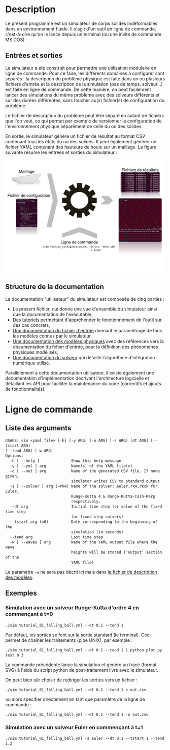 # Description

Le présent programme est un simulateur de corps solides indéformables dans un
environnement fluide. Il s'agit d'un outil en ligne de commande, c'est-à-dire
qu'on le lance depuis un terminal (ou une invite de commande MS DOS).

## Entrées et sorties

Le simulateur a été construit pour permettre une utilisation modulaire en ligne
de commande. Pour ce faire, les différents domaines à configurer sont séparés :
la description du problème physique est faite dans un ou plusieurs fichiers
d'entrée et la description de la simulation (pas de temps, solveur...) est
faite en ligne de commande. De cette manière, on peut facilement lancer des
simulations du même problème avec des solveurs différents et sur des durées
différentes, sans toucher au(x) fichier(s) de configuration du problème.

Le fichier de description du problème peut être séparé en autant de fichiers
que l'on veut, ce qui permet par exemple de versionner la configuration de
l'environnement physique séparément de celle du ou des solides.

En sortie, le simulateur génère un fichier de résultat au format CSV contenant
tous les états du ou des solides. Il peut également générer un fichier YAML
contenant des hauteurs de houle sur un maillage. La figure suivante résume les
entrées et sorties du simulateur :

![](images/simulator_overview.svg)

## Structure de la documentation

La documentation "utilisateur" du simulateur est composée de cinq parties :

- Le présent fichier, qui donne une vue d'ensemble du simulateur ainsi que la
  documentation de l'exécutable,
- [Des tutoriels](tutorials.html) permettant d'appréhender le fonctionnement de
  l'outil sur des cas concrets,
- [Une documentation du fichier d'entrée](documentation_yaml.html) donnant le
  paramétrage de tous les modèles connus par le simulateur,
- [Une documentation des modèles physiques](modeles_reperes_et_conventions.html) avec des références vers la
  documentation du fchier d'entrée, pour la définition des phénomènes physiques
  modélisés,
- [Une documentation du solveur](solver.html) qui détaille l'algorithme
  d'intégration numérique utilisé.

Parallèlement à cette documentation utilisateur, il existe également une
documentation d'implémentation décrivant l'architecture logicielle et
détaillant les API pour faciliter la maintenance du code (correctifs et
ajouts de fonctionnalités).

# Ligne de commande

## Liste des arguments

~~~~~~~~~~~~~~~~~~~~ {.bash}
USAGE: sim <yaml file> [-h] [-y ARG] [-o ARG] [-s ARG] [dt ARG] [--tstart ARG]
[--tend ARG] [-w ARG] 
Options:
  -h [ --help ]              Show this help message
  -y [ --yml ] arg           Name(s) of the YAML file(s)
  -o [ --out ] arg           Name of the generated CSV file. If none given, 
                             simulator writes CSV to standard output
  -s [ --solver ] arg (=rk4) Name of the solver: euler,rk4,rkck for Euler, 
                             Runge-Kutta 4 & Runge-Kutta-Cash-Karp 
                             respectively.
  --dt arg                   Initial time step (or value of the fixed time step
                             for fixed step solvers)
  --tstart arg (=0)          Date corresponding to the beginning of the 
                             simulation (in seconds)
  --tend arg                 Last time step
  -w [ --waves ] arg         Name of the YAML output file where the wave 
                             heights will be stored ('output' section of the 
                             YAML file)
~~~~~~~~~~~~~~~~~~~~

Le paramètre `-w` ne sera pas décrit ici mais dans [le fichier de description
des modèles](documentation_yaml.html#waves).

## Exemples

### Simulation avec un solveur Runge-Kutta d'ordre 4 en commençant à t=0

~~~~~~~~~~~~~~~~~~~~ {.bash}
./sim tutorial_01_falling_ball.yml --dt 0.1 --tend 1
~~~~~~~~~~~~~~~~~~~~

Par défaut, les sorties se font sur la sortie standard (le terminal). Ceci
permet de chaîner les traitements (pipe UNIX), par exemple :

~~~~~~~~~~~~~~~~~~~~ {.bash}
./sim tutorial_01_falling_ball.yml --dt 0.1 --tend 1 | python plot.py test 0 3
~~~~~~~~~~~~~~~~~~~~

La commande précédente lance la simulation et génère un tracé (format SVG) à
l'aide du script python de post-traitement livré avec le simulateur.

On peut bien sûr choisir de rediriger les sorties vers un fichier :

~~~~~~~~~~~~~~~~~~~~ {.bash}
./sim tutorial_01_falling_ball.yml --dt 0.1 --tend 1 > out.csv
~~~~~~~~~~~~~~~~~~~~

ou alors spécifier directement en tant que paramètre de la ligne de commande :

~~~~~~~~~~~~~~~~~~~~ {.bash}
./sim tutorial_01_falling_ball.yml --dt 0.1 --tend 1 -o out.csv
~~~~~~~~~~~~~~~~~~~~

### Simulation avec un solveur Euler en commençant à t=1

~~~~~~~~~~~~~~~~~~~~ {.bash}
./sim tutorial_01_falling_ball.yml -s euler --dt 0.1 --tstart 1 --tend 1.2
~~~~~~~~~~~~~~~~~~~~

